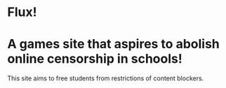 # Flux!
# A games site that aspires to abolish online censorship in schools!
This site aims to free students from restrictions of content blockers.
